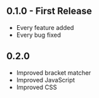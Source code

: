 ## 0.1.0 - First Release
* Every feature added
* Every bug fixed

## 0.2.0
* Improved bracket matcher
* Improved JavaScript
* Improved CSS

